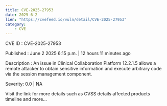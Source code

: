 ```yaml
---
title: CVE-2025-27953
date: 2025-6-2
lien: "https://cvefeed.io/vuln/detail/CVE-2025-27953"
category:
    - CVE
---
```


CVE ID : CVE-2025-27953

Published :  June 2
2025
6:15 p.m. | 12 hours
11 minutes ago

Description : An issue in Clinical Collaboration Platform 12.2.1.5 allows a remote attacker to obtain sensitive information and execute arbitrary code via the session management component.

Severity: 0.0 | NA

Visit the link for more details
such as CVSS details
affected products
timeline
and more...

